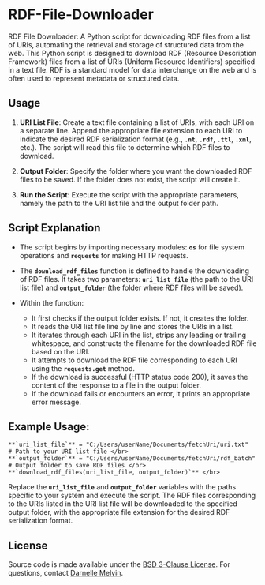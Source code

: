 # RDF-File-Downloader
RDF File Downloader: A Python script for downloading RDF files from a list of URIs, automating the retrieval and storage of structured data from the web.
This Python script is designed to download RDF (Resource Description Framework) files from a list of URIs (Uniform Resource Identifiers) specified in a text file. RDF is a standard model for data interchange on the web and is often used to represent metadata or structured data.

## Usage
1. **URI List File**: Create a text file containing a list of URIs, with each URI on a separate line. Append the appropriate file extension to each URI to indicate the desired RDF serialization format (e.g., **`.nt`**, **`.rdf`**, **`.ttl`**, **`.xml`**, etc.). The script will read this file to determine which RDF files to download.

2. **Output Folder**: Specify the folder where you want the downloaded RDF files to be saved. If the folder does not exist, the script will create it.

3. **Run the Script**: Execute the script with the appropriate parameters, namely the path to the URI list file and the output folder path.

## Script Explanation
- The script begins by importing necessary modules: **`os`** for file system operations and **`requests`** for making HTTP requests.

- The **`download_rdf_files`** function is defined to handle the downloading of RDF files. It takes two parameters: **`uri_list_file`** (the path to the URI list file) and **`output_folder`** (the folder where RDF files will be saved).

- Within the function:

  - It first checks if the output folder exists. If not, it creates the folder. </br>
  - It reads the URI list file line by line and stores the URIs in a list. </br>
  - It iterates through each URI in the list, strips any leading or trailing whitespace, and constructs the filename for the downloaded RDF file based on the URI. </br>
  - It attempts to download the RDF file corresponding to each URI using the **`requests.get`** method. </br>
  - If the download is successful (HTTP status code 200), it saves the content of the response to a file in the output folder. </br>
  - If the download fails or encounters an error, it prints an appropriate error message.

## Example Usage:
~~~~
**`uri_list_file`** = "C:/Users/userName/Documents/fetchUri/uri.txt"  # Path to your URI list file </br>
**`output_folder`** = "C:/Users/userName/Documents/fetchUri/rdf_batch"  # Output folder to save RDF files </br>
**`download_rdf_files(uri_list_file, output_folder)`** </br>
~~~~
Replace the **`uri_list_file`** and **`output_folder`** variables with the paths specific to your system and execute the script. The RDF files corresponding to the URIs listed in the URI list file will be downloaded to the specified output folder, with the appropriate file extension for the desired RDF serialization format. </br>

## License
Source code is made available under the [BSD 3-Clause License](LICENSE). For questions, contact [Darnelle Melvin](https://github.com/darnelleMelvin). 
